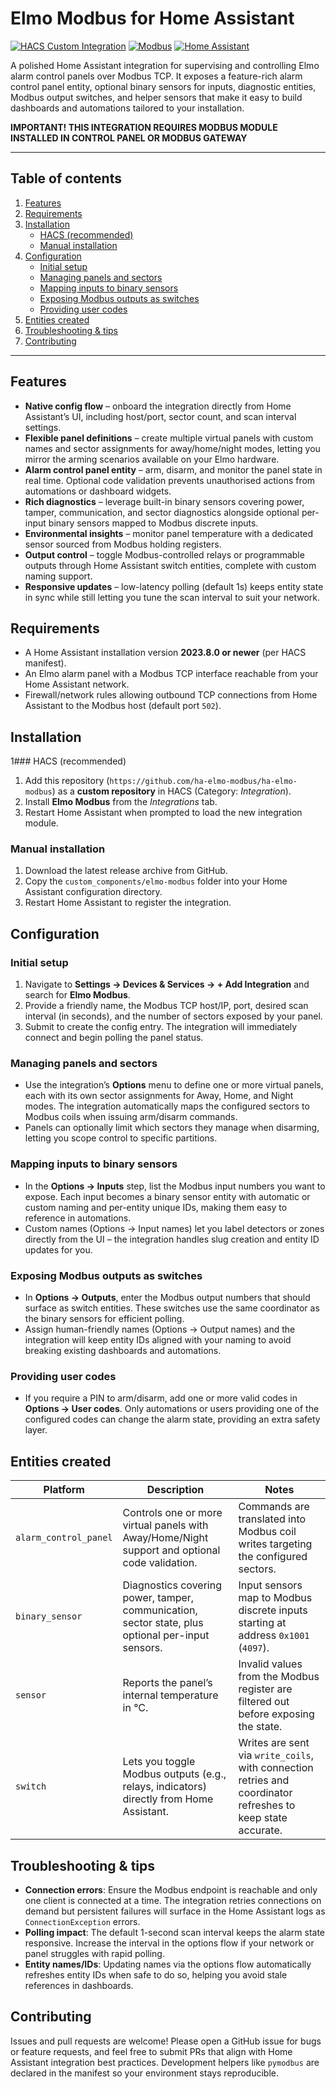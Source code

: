 # Elmo Modbus for Home Assistant

[![HACS Custom Integration](https://img.shields.io/badge/HACS-Custom-blue.svg)](https://hacs.xyz/)
[![Modbus](https://img.shields.io/badge/Protocol-Modbus%20TCP-0A5FFF.svg)](https://www.modbus.org/)
[![Home Assistant](https://img.shields.io/badge/Home%20Assistant-2023.8%2B-41BDF5.svg)](https://www.home-assistant.io/)

A polished Home Assistant integration for supervising and controlling Elmo alarm control panels over Modbus TCP. It exposes a feature-rich alarm control panel entity, optional binary sensors for inputs, diagnostic entities, Modbus output switches, and helper sensors that make it easy to build dashboards and automations tailored to your installation.

**IMPORTANT! THIS INTEGRATION REQUIRES MODBUS MODULE INSTALLED IN CONTROL PANEL OR MODBUS GATEWAY**

---

## Table of contents

1. [Features](#features)
2. [Requirements](#requirements)
3. [Installation](#installation)
   - [HACS (recommended)](#hacs-recommended)
   - [Manual installation](#manual-installation)
4. [Configuration](#configuration)
   - [Initial setup](#initial-setup)
   - [Managing panels and sectors](#managing-panels-and-sectors)
   - [Mapping inputs to binary sensors](#mapping-inputs-to-binary-sensors)
   - [Exposing Modbus outputs as switches](#exposing-modbus-outputs-as-switches)
   - [Providing user codes](#providing-user-codes)
5. [Entities created](#entities-created)
6. [Troubleshooting & tips](#troubleshooting--tips)
7. [Contributing](#contributing)

---

## Features

- **Native config flow** – onboard the integration directly from Home Assistant’s UI, including host/port, sector count, and scan interval settings.
- **Flexible panel definitions** – create multiple virtual panels with custom names and sector assignments for away/home/night modes, letting you mirror the arming scenarios available on your Elmo hardware.
- **Alarm control panel entity** – arm, disarm, and monitor the panel state in real time. Optional code validation prevents unauthorised actions from automations or dashboard widgets.
- **Rich diagnostics** – leverage built-in binary sensors covering power, tamper, communication, and sector diagnostics alongside optional per-input binary sensors mapped to Modbus discrete inputs.
- **Environmental insights** – monitor panel temperature with a dedicated sensor sourced from Modbus holding registers.
- **Output control** – toggle Modbus-controlled relays or programmable outputs through Home Assistant switch entities, complete with custom naming support.
- **Responsive updates** – low-latency polling (default 1s) keeps entity state in sync while still letting you tune the scan interval to suit your network.

## Requirements

- A Home Assistant installation version **2023.8.0 or newer** (per HACS manifest).
- An Elmo alarm panel with a Modbus TCP interface reachable from your Home Assistant network.
- Firewall/network rules allowing outbound TCP connections from Home Assistant to the Modbus host (default port `502`).

## Installation

1### HACS (recommended)

1. Add this repository (`https://github.com/ha-elmo-modbus/ha-elmo-modbus`) as a **custom repository** in HACS (Category: *Integration*).
2. Install **Elmo Modbus** from the *Integrations* tab.
3. Restart Home Assistant when prompted to load the new integration module.

### Manual installation

1. Download the latest release archive from GitHub.
2. Copy the `custom_components/elmo-modbus` folder into your Home Assistant configuration directory.
3. Restart Home Assistant to register the integration.

## Configuration

### Initial setup

1. Navigate to **Settings → Devices & Services → + Add Integration** and search for **Elmo Modbus**.
2. Provide a friendly name, the Modbus TCP host/IP, port, desired scan interval (in seconds), and the number of sectors exposed by your panel.
3. Submit to create the config entry. The integration will immediately connect and begin polling the panel status.

### Managing panels and sectors

- Use the integration’s **Options** menu to define one or more virtual panels, each with its own sector assignments for Away, Home, and Night modes. The integration automatically maps the configured sectors to Modbus coils when issuing arm/disarm commands.
- Panels can optionally limit which sectors they manage when disarming, letting you scope control to specific partitions.

### Mapping inputs to binary sensors

- In the **Options → Inputs** step, list the Modbus input numbers you want to expose. Each input becomes a binary sensor entity with automatic or custom naming and per-entity unique IDs, making them easy to reference in automations.
- Custom names (Options → Input names) let you label detectors or zones directly from the UI – the integration handles slug creation and entity ID updates for you.

### Exposing Modbus outputs as switches

- In **Options → Outputs**, enter the Modbus output numbers that should surface as switch entities. These switches use the same coordinator as the binary sensors for efficient polling.
- Assign human-friendly names (Options → Output names) and the integration will keep entity IDs aligned with your naming to avoid breaking existing dashboards and automations.

### Providing user codes

- If you require a PIN to arm/disarm, add one or more valid codes in **Options → User codes**. Only automations or users providing one of the configured codes can change the alarm state, providing an extra safety layer.

## Entities created

| Platform | Description | Notes |
|----------|-------------|-------|
| `alarm_control_panel` | Controls one or more virtual panels with Away/Home/Night support and optional code validation. | Commands are translated into Modbus coil writes targeting the configured sectors.|
| `binary_sensor` | Diagnostics covering power, tamper, communication, sector state, plus optional per-input sensors. | Input sensors map to Modbus discrete inputs starting at address `0x1001` (`4097`). |
| `sensor` | Reports the panel’s internal temperature in °C. | Invalid values from the Modbus register are filtered out before exposing the state. |
| `switch` | Lets you toggle Modbus outputs (e.g., relays, indicators) directly from Home Assistant. | Writes are sent via `write_coils`, with connection retries and coordinator refreshes to keep state accurate. |

## Troubleshooting & tips

- **Connection errors**: Ensure the Modbus endpoint is reachable and only one client is connected at a time. The integration retries connections on demand but persistent failures will surface in the Home Assistant logs as `ConnectionException` errors.
- **Polling impact**: The default 1-second scan interval keeps the alarm state responsive. Increase the interval in the options flow if your network or panel struggles with rapid polling.
- **Entity names/IDs**: Updating names via the options flow automatically refreshes entity IDs when safe to do so, helping you avoid stale references in dashboards.

## Contributing

Issues and pull requests are welcome! Please open a GitHub issue for bugs or feature requests, and feel free to submit PRs that align with Home Assistant integration best practices. Development helpers like `pymodbus` are declared in the manifest so your environment stays reproducible.